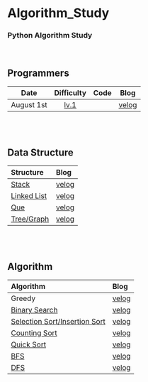 # Algorithm_Study

### Python Algorithm Study

</br>

## Programmers

Date        | Difficulty  | Code | Blog
:-------------------------:|:-------------------------: |:-------------------------:    |:-------------------------:   
August 1st | [lv.1](https://programmers.co.kr/skill_checks) | []()| [velog]()|  

</br>
</br>

## Data Structure

Structure    | Blog
:-------------------------|:------------------------- 
[Stack]()|[velog]()|
[Linked List]()|[velog]()|
[Que]()|[velog]()|
[Tree/Graph]()|[velog]()|


</br>
</br>

## Algorithm

Algorithm     | Blog
:-------------------------|:------------------------- 
Greedy|[velog]()|
[Binary Search]()|[velog]()|
[Selection Sort/Insertion Sort]()|[velog]()|
[Counting Sort]()|[velog]()|
[Quick Sort]()|[velog]()|
[BFS]()|[velog]()|
[DFS]()|[velog]()|
</br>
</br>
